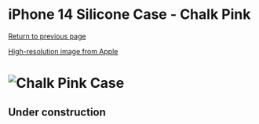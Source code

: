 # iPhone 14 Silicone Case - Chalk Pink

[Return to previous page](/iphone_14)

[High-resolution image from Apple](https://store.storeimages.cdn-apple.com/8756/as-images.apple.com/is//MPRX3?wid=4500&hei=4500&fmt=png)

# ![Chalk Pink Case](/everyphone/MPRX3.png)

## Under construction
